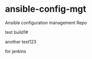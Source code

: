 # ansible-config-mgt
Ansible configuration management Repo

test build1#

another test123

for jenkins
